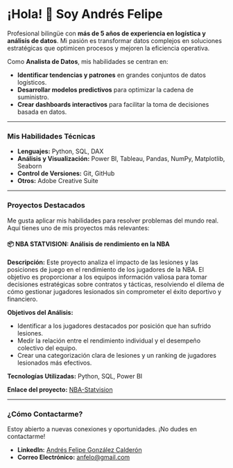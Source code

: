 # ¡Hola! 👋 Soy Andrés Felipe

Profesional bilingüe con **más de 5 años de experiencia en logística y análisis de datos**. Mi pasión es transformar datos complejos en soluciones estratégicas que optimicen procesos y mejoren la eficiencia operativa.

Como **Analista de Datos**, mis habilidades se centran en:
* **Identificar tendencias y patrones** en grandes conjuntos de datos logísticos.
* **Desarrollar modelos predictivos** para optimizar la cadena de suministro.
* **Crear dashboards interactivos** para facilitar la toma de decisiones basada en datos.

---

### Mis Habilidades Técnicas

* **Lenguajes:** Python, SQL, DAX
* **Análisis y Visualización:** Power BI, Tableau, Pandas, NumPy, Matplotlib, Seaborn
* **Control de Versiones:** Git, GitHub
* **Otros:** Adobe Creative Suite

---

### Proyectos Destacados

Me gusta aplicar mis habilidades para resolver problemas del mundo real. Aquí tienes uno de mis proyectos más relevantes:

#### 📦 NBA STATVISION: Análisis de rendimiento en la NBA

**Descripción:**
Este proyecto analiza el impacto de las lesiones y las posiciones de juego en el rendimiento de los jugadores de la NBA. El objetivo es proporcionar a los equipos información valiosa para tomar decisiones estratégicas sobre contratos y tácticas, resolviendo el dilema de cómo gestionar jugadores lesionados sin comprometer el éxito deportivo y financiero.

**Objetivos del Análisis:**
* Identificar a los jugadores destacados por posición que han sufrido lesiones.
* Medir la relación entre el rendimiento individual y el desempeño colectivo del equipo.
* Crear una categorización clara de lesiones y un ranking de jugadores lesionados más efectivos.

**Tecnologías Utilizadas:** Python, SQL, Power BI

**Enlace del proyecto:** [NBA-Statvision](https://github.com/ferroblesmdq12/NBA-StatVision/tree/Feli/filtradoArchivos)

---

### ¿Cómo Contactarme?

Estoy abierto a nuevas conexiones y oportunidades. ¡No dudes en contactarme!

* **LinkedIn:** [Andrés Felipe González Calderón](https://www.linkedin.com/in/andr%C3%A9s-felipe-gonz%C3%A1lez-calder%C3%B3n-788724a0/)
* **Correo Electrónico:** anfelo@gmail.com
